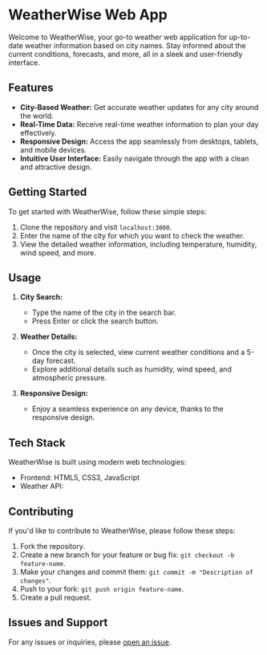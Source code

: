 # WeatherWise Web App

Welcome to WeatherWise, your go-to weather web application for up-to-date weather information based on city names. Stay informed about the current conditions, forecasts, and more, all in a sleek and user-friendly interface.

## Features

- **City-Based Weather:** Get accurate weather updates for any city around the world.
- **Real-Time Data:** Receive real-time weather information to plan your day effectively.
- **Responsive Design:** Access the app seamlessly from desktops, tablets, and mobile devices.
- **Intuitive User Interface:** Easily navigate through the app with a clean and attractive design.

## Getting Started

To get started with WeatherWise, follow these simple steps:

1. Clone the repository and visit `localhost:3000`.
2. Enter the name of the city for which you want to check the weather.
3. View the detailed weather information, including temperature, humidity, wind speed, and more.


## Usage

1. **City Search:**
   - Type the name of the city in the search bar.
   - Press Enter or click the search button.

2. **Weather Details:**
   - Once the city is selected, view current weather conditions and a 5-day forecast.
   - Explore additional details such as humidity, wind speed, and atmospheric pressure.

3. **Responsive Design:**
   - Enjoy a seamless experience on any device, thanks to the responsive design.

## Tech Stack

WeatherWise is built using modern web technologies:

- Frontend: HTML5, CSS3, JavaScript
- Weather API: 

## Contributing

If you'd like to contribute to WeatherWise, please follow these steps:

1. Fork the repository.
2. Create a new branch for your feature or bug fix: `git checkout -b feature-name`.
3. Make your changes and commit them: `git commit -m "Description of changes"`.
4. Push to your fork: `git push origin feature-name`.
5. Create a pull request.

## Issues and Support

For any issues or inquiries, please [open an issue](https://github.com/Sarita-021/WeatherWeb/issues).
